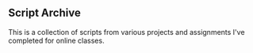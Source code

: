 ## Script Archive
This is a collection of scripts from various projects and assignments I've completed for online classes.
